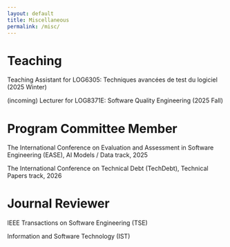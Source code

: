 ```yaml
---
layout: default
title: Miscellaneous
permalink: /misc/
---
```

# Teaching

Teaching Assistant for LOG6305: Techniques avancées de test du logiciel (2025 Winter)

(incoming) Lecturer for LOG8371E: Software Quality Engineering (2025 Fall)

# Program Committee Member

The International Conference on Evaluation and Assessment in Software Engineering (EASE), AI Models / Data track, 2025

The International Conference on Technical Debt (TechDebt),  Technical Papers track, 2026

# Journal Reviewer

IEEE Transactions on Software Engineering (TSE)


Information and Software Technology (IST)
